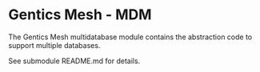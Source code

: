 # Gentics Mesh - MDM

The Gentics Mesh multidatabase module contains the abstraction code to support multiple databases.

See submodule README.md for details.
